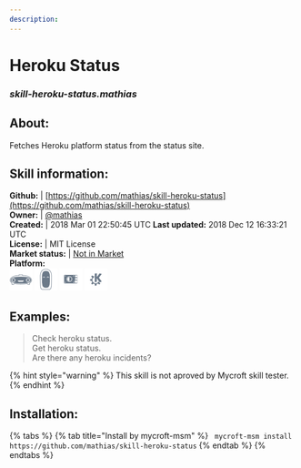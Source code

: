 ```yaml
---  
description:   
---  
```

# Heroku Status  
### _skill-heroku-status.mathias_  
## About:  
Fetches Heroku platform status from the status site.

## Skill information:  
**Github:** | [https://github.com/mathias/skill-heroku-status](https://github.com/mathias/skill-heroku-status)  
**Owner:** | [@mathias](https://github.com/mathias)  
**Created:** | 2018 Mar 01 22:50:45 UTC  **Last updated:** 2018 Dec 12 16:33:21 UTC  
**License:** | MIT License  
**Market status:** | [Not in Market](https://market.mycroft.ai/skill/)  
**Platform:**  
 ![](../.gitbook/assets/mark-1-icon.png)  ![](../.gitbook/assets/mark-2-icon.png)  ![](../.gitbook/assets/picroft-icon.png)  ![](../.gitbook/assets/kde.png)   
## Examples:  
> Check heroku status.  
> Get heroku status.  
> Are there any heroku incidents?  
  
{% hint style="warning" %}
This skill is not aproved by Mycroft skill tester.
{% endhint %}
    
## Installation:  
{% tabs %}
{% tab title="Install by mycroft-msm" %}
``` mycroft-msm install https://github.com/mathias/skill-heroku-status```
{% endtab %}
  {% endtabs %}
  